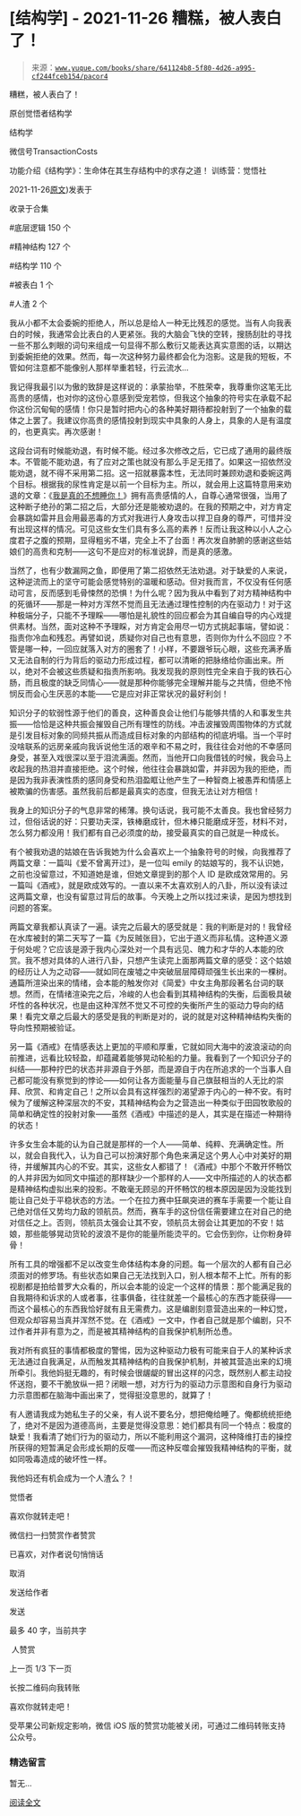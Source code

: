 # [结构学] - 2021-11-26 糟糕，被人表白了！

> 来源：[`www.yuque.com/books/share/641124b8-5f80-4d26-a995-cf244fceb154/pacor4`](https://www.yuque.com/books/share/641124b8-5f80-4d26-a995-cf244fceb154/pacor4)



糟糕，被人表白了！ 

原创觉悟者结构学 

结构学 

微信号TransactionCosts 

功能介绍《结构学》：生命体在其生存结构中的求存之道！ 训练营：觉悟社 

2021-11-26[原文](https://mp.weixin.qq.com/s?__biz=MzIzMDYwOTM0Mg==&mid=2247486700&idx=1&sn=6082bcf183b8f222cd3fd585cd891fb0&chksm=e8b1943ddfc61d2b0f0050c89216adf4caf9ddd0111a9bd1cb14c7f37ce9dda7e002a3922921#rd))发表于 

收录于合集 

#底层逻辑 150 个 

#精神结构 127 个 

#结构学 110 个 

#被表白 1 个 

#人渣 2 个 

我从小都不太会委婉的拒绝人，所以总是给人一种无比残忍的感觉。当有人向我表白的时候，我通常会比表白的人更紧张。我的大脑会飞快的空转，搜肠刮肚的寻找一些不那么刺眼的词句来组成一句显得不那么敷衍又能表达真实意图的话，以期达到委婉拒绝的效果。然而，每一次这种努力最终都会化为泡影。这是我的短板，不管如何注意都不能像别人那样举重若轻，行云流水… 

我记得我最引以为傲的致辞是这样说的：承蒙抬举，不胜荣幸，我尊重你这笔无比高贵的感情，也对你的这份心意感到受宠若惊，但我这个抽象的符号实在承载不起你这份沉甸甸的感情！你只是暂时把内心的各种美好期待都投射到了一个抽象的载体之上罢了。我建议你高贵的感情投射到现实中具象的人身上，具象的人是有温度的，也更真实。再次感谢！ 

这段台词有时候能劝退，有时候不能。经过多次修改之后，它已成了通用的最终版本。不管能不能劝退，有了应对之策也就没有那么手足无措了。如果这一招依然没能劝退，就不得不采用第二招。这一招就暴露本性，无法同时兼顾劝退和委婉这两个目标。根据我的尿性肯定是以前一个目标为主。所以，就会用上这篇特意用来劝退的文章：《[我是真的不想睡你！](http://mp.weixin.qq.com/s?__biz=MzAxNDk1NjI2Mw==&mid=2247487023&idx=1&sn=66d63e9f199deee86afff0f76a959c91&chksm=9b8a2da7acfda4b17ebf27c87c446049d0b8c557303b850a69ac971d8cdfcc91e41c0e6d3fcb&scene=21#wechat_redirect)》拥有高贵感情的人，自尊心通常很强，当用了这种断子绝孙的第二招之后，大部分还是能被劝退的。在我的预期之中，对方肯定会暴跳如雷并且会用最恶毒的方式对我进行人身攻击以捍卫自身的尊严，可惜并没有出现这样的情况。可见这些女生们具有多么高的素养！反而让我这种以小人之心度君子之腹的预期，显得粗劣不堪，完全上不了台面！再次发自肺腑的感谢这些姑娘们的高贵和克制——这句不是应对的标准说辞，而是真的感激。 

当然了，也有少数漏网之鱼，即便用了第二招依然无法劝退。对于缺爱的人来说，这种逆流而上的坚守可能会感觉特别的温暖和感动。但对我而言，不仅没有任何感动可言，反而感到毛骨悚然的恐惧！为什么呢？因为我从中看到了对方精神结构中的死循环——那是一种对方浑然不觉而且无法通过理性控制的内在驱动力！对于这种极端分子，只能不予理睬——哪怕是礼貌性的回应都会为其自编自导的内心戏提供素材。当然，面对这种不予理睬，对方肯定会用尽一切方式挑起事端，譬如说：指责你冷血和残忍。再譬如说，质疑你对自己也有意思，否则你为什么不回应？不管是哪一种，一回应就落入对方的圈套了！小样，不要跟爷玩心眼，这些充满矛盾又无法自制的行为背后的驱动力形成过程，都可以清晰的把脉络给你画出来。所以，绝对不会被这些质疑和指责所影响。我发现我的原则性完全来自于我的铁石心肠，而且极度的缺乏同情心——就是那种你能够完全理解并能与之共情，但绝不怜悯反而会心生厌恶的本能——它是应对非正常状况的最好利剑！ 

知识分子的软弱性源于他们的善良，这种善良会让他们与能够共情的人和事发生共振——恰恰是这种共振会摧毁自己所有理性的防线。冲击波摧毁周围物体的方式就是引发目标对象的同频共振从而造成目标对象的内部结构的彻底坍塌。当一个平时没啥联系的远房亲戚向我诉说他生活的艰辛和不易之时，我往往会对他的不幸感同身受，甚至入戏很深以至于泪流满面。然而，当他开口向我借钱的时候，我会马上收起我的热泪并直接拒绝。这个时候，他往往会暴跳如雷，并非因为我的拒绝，而是因为我非表演性质的感同身受和热泪盈眶让他产生了一种智商上被愚弄和情感上被欺骗的伤害感。虽然我前后都是最真实的态度，但我无法让对方相信！ 

我身上的知识分子的气息非常的稀薄。换句话说，我可能不太善良。我也曾经努力过，但俗话说的好：只要功夫深，铁棒磨成针，但木棒只能磨成牙签，材料不对，怎么努力都没用！我们都有自己必须度的劫，接受最真实的自己就是一种成长。 

有个被我劝退的姑娘在告诉我她为什么会喜欢上一个抽象符号的时候，向我推荐了两篇文章：一篇叫《爱不曾离开过》，是一位叫 emily 的姑娘写的，我不认识她，之前也没留意过，不知道她是谁，但她文章提到的那个人 ID 是欧成效常用的。另一篇叫《酒戒》，就是欧成效写的。一直以来不太喜欢别人的八卦，所以没有读过这两篇文章，也没有留意过背后的故事。今天晚上之所以找过来读，是因为想找到问题的答案。 

两篇文章我都认真读了一遍。读完之后最大的感受就是：我的判断是对的！我曾经在水库被封的第二天写了一篇《为反贼张目》，它出于道义而非私情。这种道义源于何处呢？它应该是源于我内心深处对一个具有远见、魄力和才华的人本能的欣赏。我不想对具体的人进行八卦，只想产生读完上面那两篇文章的感受：这个姑娘的经历让人为之动容——就如同在废墟之中突破层层障碍顽强生长出来的一棵树。通篇所渲染出来的情绪，会本能的触发你对《简爱》中女主角那段著名台词的联想。然而，在情绪渲染完之后，冷峻的人也会看到其精神结构的失衡，后面极具破坏性的各种状况，也是由这种浑然不觉又不可控的失衡所产生的驱动力导向的结果！看完文章之后最大的感受是我的判断是对的，说的就是对这种精神结构失衡的导向性预期被验证。 

另一篇《酒戒》在情感表达上更加的平顺和厚重，它就如同大海中的波浪滚动的向前推进，远看比较轻盈，却蕴藏着能够晃动轮船的力量。我看到了一个知识分子的纠结——那种拧巴的状态并非源自于外部，而是源自于内在所追求的一个当事人自己都可能没有察觉到的悖论——如何让各方面能量与自己旗鼓相当的人无比的崇拜、欣赏、和肯定自己！之所以会具有这样强烈的渴望源于内心的一种不安。有时候为了缓解这种深层次的不安，其精神结构会为之营造出一种类似于田园牧歌般的简单和确定性的投射对象——虽然《酒戒》中描述的是人，其实是在描述一种期待的状态！ 

许多女生会本能的认为自己就是那样的一个人——简单、纯粹、充满确定性。所以，就会自我代入，认为自己可以扮演好那个角色来满足这个男人心中对美好的期待，并缓解其内心的不安。其实，这些女人都错了！《酒戒》中那个不敢开怀畅饮的人并非因为如同文中描述的那样缺少一个那样的人——文中所描述的人的状态都是精神结构虚拟出来的投影。不敢毫无顾忌的开怀畅饮的根本原因是因为没能找到能让自己处于平稳状态的方法。一个在拉力赛中狂飙突进的赛车手需要一个能让自己绝对信任又势均力敌的领航员。然而，赛车手的这份信任需要建立在对自己的绝对信任之上。否则，领航员太强会让其不安，领航员太弱会让其更加的不安！姑娘，那些能够晃动货轮的波浪不是你的能量所能烫平的。它会伤到你，让你粉身碎骨！ 

所有工具的增强都不足以改变生命体结构本身的问题。每一个层次的人都有自己必须面对的修罗场。有些状态如果自己无法找到入口，别人根本帮不上忙。所有的影视剧都是拍给普罗大众看的，所以会本能的设定一个这样的情景：那个能满足我的自我期待和诉求的人或者事，往事俱备，往往就差一个最核心的东西才能获得——而这个最核心的东西我恰好就有且无需费力。这是编剧刻意营造出来的一种幻觉，但观众却容易当真并浑然不觉。在《酒戒》一文中，作者自己就是那个编剧，只不过作者并非有意为之，而是被其精神结构的自我保护机制所怂恿。 

我对所有疯狂的事情都极度的警惕，因为这种驱动力极有可能来自于人的某种诉求无法通过自我满足，从而触发其精神结构的自我保护机制，并被其营造出来的幻境所牵引。我他妈挺无趣的，有时候会很龌龊的冒出这样的闪念，既然别人都主动投怀送抱，要不干脆放纵一把？闭眼一想，对方行为的驱动力示意图和自身行为驱动力示意图都在脑海中画出来了，觉得挺没意思的，就算了！ 

有人邀请我成为她私生子的父亲，有人说不要名分，想把俺给睡了。俺都统统拒绝了，绝对不是因为道德高尚，主要是觉得没意思：她们都具有同一个特点：极度的缺爱！我看清了她们行为的驱动力，所以不能利用这个漏洞，这种降维打击的操控所获得的短暂满足会形成长期的反噬——而这种反噬会摧毁我精神结构的平衡，就如同吸毒造成的破坏性一样。 

我他妈还有机会成为一个人渣么？！ 

觉悟者 

喜欢你就转走吧！ 

微信扫一扫赞赏作者赞赏 

已喜欢，对作者说句悄悄话 

取消 

发送给作者 

发送 

最多 40 字，当前共字 

 人赞赏 

上一页 1/3 下一页 

长按二维码向我转账 

喜欢你就转走吧！ 

受苹果公司新规定影响，微信 iOS 版的赞赏功能被关闭，可通过二维码转账支持公众号。 

### 精选留言 

暂无... 

[阅读全文](https://mp.weixin.qq.com/s/nIdk03JhgbTU-TDXQQQ39A#rd)